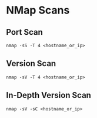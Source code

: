 # NMap Scans

## Port Scan 
```
nmap -sS -T 4 <hostname_or_ip>
```

## Version Scan
```
nmap -sV -T 4 <hostname_or_ip>
```

## In-Depth Version Scan
```
nmap -sV -sC <hostname_or_ip>
```